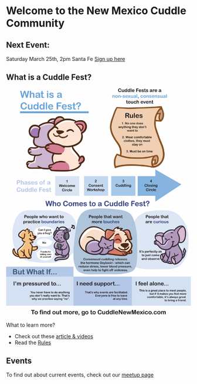 
# Welcome to the New Mexico Cuddle Community

## Next Event:
Saturday March 25th, 2pm
Santa Fe
[Sign up here](https://www.eventbrite.com/e/march-25-cuddles-santa-fe-tickets-582598205917)


## What is a Cuddle Fest?

![cuddle fest poster](images/cuddle_party.png)

What to learn more? 
* Check out these [article & videos](links.md)
* Read the [Rules](rules.md)


## Events

To find out about current events, check out our [meetup page](https://www.meetup.com/new-mexico-cuddle-party/)



